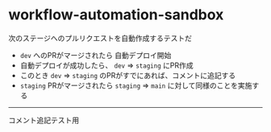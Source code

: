 # workflow-automation-sandbox

次のステージへのプルリクエストを自動作成するテストだ

- `dev` へのPRがマージされたら 自動デプロイ開始
- 自動デプロイが成功したら、 `dev` => `staging` にPR作成
- このとき `dev` => `staging` のPRがすでにあれば、コメントに追記する
- `staging` PRがマージされたら `staging` => `main` に対して同様のことを実施する

----

コメント追記テスト用
